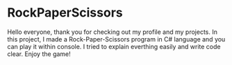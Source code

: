 # RockPaperScissors
Hello everyone, thank you for checking out my profile and my projects. 
In this project, I made a Rock-Paper-Scissors program in C# language and you can play it within console. I tried to explain everthing easily and write code clear.
Enjoy the game!
